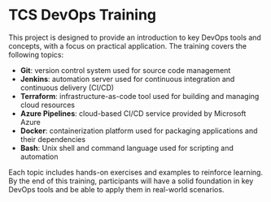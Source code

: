 # TCS DevOps Training

This project is designed to provide an introduction to key DevOps tools and concepts, with a focus on practical application. The training covers the following topics:

- **Git**: version control system used for source code management
- **Jenkins**: automation server used for continuous integration and continuous delivery (CI/CD)
- **Terraform**: infrastructure-as-code tool used for building and managing cloud resources
- **Azure Pipelines**: cloud-based CI/CD service provided by Microsoft Azure
- **Docker**: containerization platform used for packaging applications and their dependencies
- **Bash**: Unix shell and command language used for scripting and automation

Each topic includes hands-on exercises and examples to reinforce learning. By the end of this training, participants will have a solid foundation in key DevOps tools and be able to apply them in real-world scenarios.
